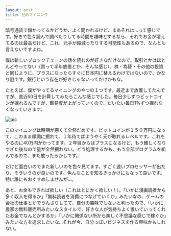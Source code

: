 ```yaml
---
layout: post
title: だめマイニング
---
```

暗号通貨で儲かってるかどうか、よく聞かれるけど、まあそれは…って感じです。好きで色々読んで調べたりしてる時間を趣味とするなら、それでお金が増えてるのは最高だけど、これ、元手が超減ったりする可能性もあるので、なんとも言えないですよね。

僕は新しいブロックチェーンの話を読むのが好きなだけなので、取引とかはほとんどやってない（買って半年放置とか、そんな感じ）。株・為替・その他の投資と同じように、プラスになったらすぐに日本円に替えるわけではないので、かなり謎です。銀行という存在が好きじゃないってだけかもな。

たとえば、僕がやってるマイニングのやつの１つです。最近まで放置してたんですが、直近50日を計算してみたらこんな感じでした。毎日少しずつビットコインが掘れるんですが、難易度が上がっていくので、だいたい毎日1%ずつ掘れなくなっていきます。

![pic](https://raw.githubusercontent.com/tetsukayama/tetsukayama.github.io/master/_images/anmari.png)

このマイニングは時期が悪くて全然だめです。ビットコインが１５０万円になって、このまま順調に掘れて、１年待てばようやく元が取れるレベルです。これをやるのに40万円かかってます。２年目からはプラスになるけど、もう難しくなりすぎた後なので量が全然掘れない。どう処理するかも、もう全部プログラムを組んでるので、また放ったらかしです。

だけど面白いのでまた新しいのを色々見てます。すごく速いプロセッサーが出たり、そういうのが良いのです。色んなことを知るきっかけにもなって良いです。特に誰にもおすすめしませんが…。

あと、お金もできれば欲しい（これはとにかく欲しい！）。「いかに漫画読者から多く収入を得るか」「無料読者を消費につなげていくか」みたいなの、ゲームの会社の仕事とかでうんざりしてて、自分の趣味でもないと判ったので、「いかに農家の無料販売所みたいなスタイルで、好きな人が気持ちよく置いていってくれたお金でなんとかするか」「いかに関係ない所から楽しく不思議な感じで稼ぐか」みたいな方を追求したいな…それが今、自分っぽいビジネスを作る興味かもしれない。
